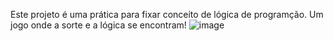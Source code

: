 Este projeto é uma prática para fixar conceito de lógica de programção. Um jogo onde a sorte e a lógica se encontram!
![image](https://github.com/user-attachments/assets/a8182e8f-66f1-477e-8251-c46aea6567a3)

